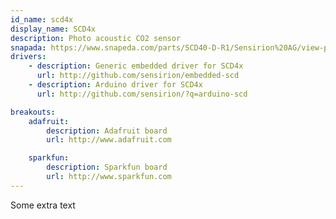 ```yaml
---
id_name: scd4x
display_name: SCD4x
description: Photo acoustic CO2 sensor
snapada: https://www.snapeda.com/parts/SCD40-D-R1/Sensirion%20AG/view-part
drivers:
    - description: Generic embedded driver for SCD4x
      url: http://github.com/sensirion/embedded-scd
    - description: Arduino driver for SCD4x
      url: http://github.com/sensirion/?q=arduino-scd

breakouts:
    adafruit:
        description: Adafruit board
        url: http://www.adafruit.com

    sparkfun:
        description: Sparkfun board
        url: http://www.sparkfun.com
---
```


Some extra text